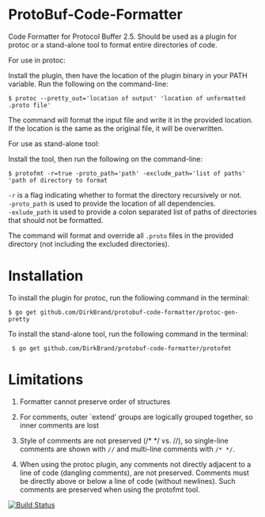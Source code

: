 ProtoBuf-Code-Formatter
=======================

Code Formatter for Protocol Buffer 2.5.  Should be used as a plugin for protoc or a stand-alone tool to format entire directories of code.

For use in protoc:

Install the plugin, then have the location of the plugin binary in your PATH variable. Run the following on the command-line:

`$ protoc --pretty_out='location of output' 'location of unformatted .proto file' `

The command will format the input file and write it in the provided location.  If the location is the same as the original file, it will be overwritten.


For use as stand-alone tool:

Install the tool, then run the following on the command-line:

`$ protofmt -r=true -proto_path='path' -exclude_path='list of paths' 'path of directory to format`

`-r` is a flag indicating whether to format the directory recursively or not.  
`-proto_path` is used to provide the location of all dependencies.  
`-exlude_path` is used to provide a colon separated list of paths of directories that should not be formatted.

The command will format and override all `.proto` files in the provided directory (not including the excluded directories).

Installation
============
To install the plugin for protoc, run the following command in the terminal:

`$ go get github.com/DirkBrand/protobuf-code-formatter/protoc-gen-pretty`

To install the stand-alone tool, run the following command in the terminal:

` $ go get github.com/DirkBrand/protobuf-code-formatter/protofmt`

Limitations
===========
1. Formatter cannot preserve order of structures

2. For comments, outer `extend' groups are logically grouped together, so inner comments are lost

3. Style of comments are not preserved (/* */ vs. //), so single-line comments are shown with `//` and multi-line comments with `/* */`.

4. When using the protoc plugin, any comments not directly adjacent to a line of code (dangling comments), are not preserved.  Comments must be directly above or below a line of code (without newlines).  Such comments are preserved when using the protofmt tool.


[![Build Status](https://drone.io/github.com/DirkBrand/protobuf-code-formatter/status.png)](https://drone.io/github.com/DirkBrand/protobuf-code-formatter/latest)
